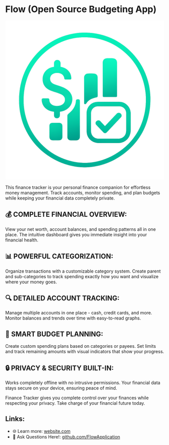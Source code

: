 # Flow (Open Source Budgeting App)
![App Logo](app_icon.png)

This finance tracker is your personal finance companion for effortless money management. Track accounts, monitor spending, and plan budgets while keeping your financial data completely private.

## 💰 COMPLETE FINANCIAL OVERVIEW:
View your net worth, account balances, and spending patterns all in one place. The intuitive dashboard gives you immediate insight into your financial health.

## 📊 POWERFUL CATEGORIZATION:
Organize transactions with a customizable category system. Create parent and sub-categories to track spending exactly how you want and visualize where your money goes.

## 🔍 DETAILED ACCOUNT TRACKING:
Manage multiple accounts in one place - cash, credit cards, and more. Monitor balances and trends over time with easy-to-read graphs.

## 📝 SMART BUDGET PLANNING:
Create custom spending plans based on categories or payees. Set limits and track remaining amounts with visual indicators that show your progress.

## 🔒 PRIVACY & SECURITY BUILT-IN:
Works completely offline with no intrusive permissions. Your financial data stays secure on your device, ensuring peace of mind.

Finance Tracker gives you complete control over your finances while respecting your privacy. Take charge of your financial future today.

## Links:
- 🌐 Learn more: [website.com](https://flowbudgetapp.tiiny.site/)
- 👥 Ask Questions Here!: [github.com/FlowApplication](github.com/FlowBudgetApp/FlowApplication)
